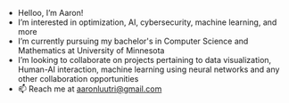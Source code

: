- Helloo, I’m Aaron!
- I’m interested in optimization, AI, cybersecurity, machine learning, and more
- I’m currently pursuing my bachelor's in Computer Science and Mathematics at University of Minnesota
- I’m looking to collaborate on projects pertaining to data visualization, Human-AI interaction, machine learning using neural networks and any other collaboration opportunities
- 📫 Reach me at aaronluutri@gmail.com

<!---
a-rishabh/a-rishabh is a ✨ special ✨ repository because its `README.md` (this file) appears on your GitHub profile.
You can click the Preview link to take a look at your changes.
--->
